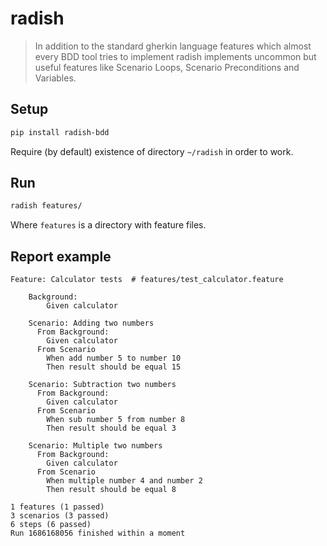 # radish

> In addition to the standard gherkin language features which almost every BDD tool tries to implement radish implements uncommon but useful features like Scenario Loops, Scenario Preconditions and Variables.

## Setup

```sh
pip install radish-bdd
```

Require (by default) existence of directory `~/radish` in order to work.

## Run

```sh
radish features/
```

Where `features` is a directory with feature files.

## Report example

```
Feature: Calculator tests  # features/test_calculator.feature

    Background: 
        Given calculator

    Scenario: Adding two numbers
      From Background: 
        Given calculator
      From Scenario
        When add number 5 to number 10
        Then result should be equal 15

    Scenario: Subtraction two numbers
      From Background: 
        Given calculator
      From Scenario
        When sub number 5 from number 8
        Then result should be equal 3

    Scenario: Multiple two numbers
      From Background: 
        Given calculator
      From Scenario
        When multiple number 4 and number 2
        Then result should be equal 8

1 features (1 passed)
3 scenarios (3 passed)
6 steps (6 passed)
Run 1686168056 finished within a moment
```
